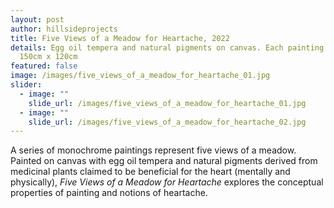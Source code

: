 ```yaml
---
layout: post
author: hillsideprojects
title: Five Views of a Meadow for Heartache, 2022
details: Egg oil tempera and natural pigments on canvas. Each painting measures
  150cm x 120cm
featured: false
image: /images/five_views_of_a_meadow_for_heartache_01.jpg
slider:
  - image: ""
    slide_url: /images/five_views_of_a_meadow_for_heartache_01.jpg
  - image: ""
    slide_url: /images/five_views_of_a_meadow_for_heartache_02.jpg
---
```

A series of monochrome paintings represent five views of a meadow. Painted on canvas with egg oil tempera and natural pigments derived from medicinal plants claimed to be beneficial for the heart (mentally and physically), *Five Views of a Meadow for Heartache* explores the conceptual properties of painting and notions of heartache.